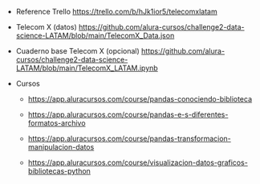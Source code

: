 - Reference Trello
    https://trello.com/b/hJk1ior5/telecomxlatam

- Telecom X (datos)
    https://github.com/alura-cursos/challenge2-data-science-LATAM/blob/main/TelecomX_Data.json

- Cuaderno base Telecom X (opcional)
    https://github.com/alura-cursos/challenge2-data-science-LATAM/blob/main/TelecomX_LATAM.ipynb

- Cursos
    + https://app.aluracursos.com/course/pandas-conociendo-biblioteca

    + https://app.aluracursos.com/course/pandas-e-s-diferentes-formatos-archivo

    + https://app.aluracursos.com/course/pandas-transformacion-manipulacion-datos

    + https://app.aluracursos.com/course/visualizacion-datos-graficos-bibliotecas-python
